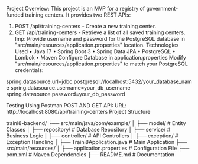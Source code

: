 Project Overview:
This project is an MVP for a registry of government-funded training centers. It provides two REST APIs:

1. POST /api/training-centers - Create a new training center.
2. GET /api/training-centers - Retrieve a list of all saved training centers.
Imp:
Provide username and password for the PostgreSQL database in "src/main/resources/application.properties" location.
Technologies Used
•	Java 17
•	Spring Boot 3
•	Spring Data JPA
•	PostgreSQL
•	Lombok
•	Maven
Configure Database in application.properties
Modify "src/main/resources/application.properties" to match your PostgreSQL credentials:

spring.datasource.url=jdbc:postgresql://localhost:5432/your_database_name
spring.datasource.username=your_db_username
spring.datasource.password=your_db_password

Testing Using Postman
POST AND GET API:
URL: http://localhost:8080/api/training-centers
Project Structure

traini8-backend/
├── src/main/java/com/example/
│   ├── model/               # Entity Classes
│   ├── repository/          # Database Repository
│   ├── service/             # Business Logic
│   ├── controller/          # API Controllers
│   ├── exception/           # Exception Handling
│   ├── Traini8Application.java  # Main Application
├── src/main/resources/
│   ├── application.properties  # Configuration File
├── pom.xml                   # Maven Dependencies
├── README.md                 # Documentation
